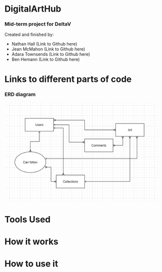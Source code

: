 # DigitalArtHub
### Mid-term project for DeltaV   
Created and finished by:
- Nathan Hall (Link to Github here)
- Jean McMahon (Link to Github here)
- Adara Townsends (Link to Github here)
- Ben Hemann (Link to Github here)

# Links to different parts of code




### ERD diagram
![Diagram](assets/image.png)




# Tools Used



# How it works




# How to use it
